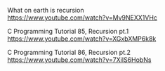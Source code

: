 What on earth is recursion  
https://www.youtube.com/watch?v=Mv9NEXX1VHc  


C Programming Tutorial 85, Recursion pt.1  
https://www.youtube.com/watch?v=XGxbXMP6k8k  

C Programming Tutorial 86, Recursion pt.2  
https://www.youtube.com/watch?v=7XiIS6HobNs